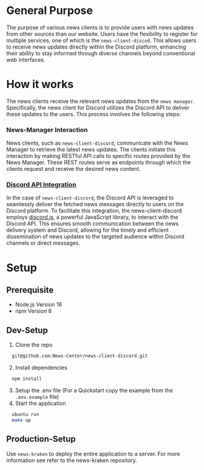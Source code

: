 # General Purpose

The purpose of various news clients is to provide users with news updates from other sources than our website. Users have the flexibility to register for multiple services, one of which is the `news-client-discod`. This allows users to receive news updates directly within the Discord platform, enhancing their ability to stay informed through diverse channels beyond conventional web interfaces.

# How it works

The news clients receive the relevant news updates from the `news manager`. Specifically, the news client for Discord utilizes the Discord API to deliver these updates to the users. This process involves the following steps:

### News-Manager Interaction
News clients, such as `news-client-discord`, communicate with the News Manager to retrieve the latest news updates. The clients initiate this interaction by making RESTful API calls to specific routes provided by the News Manager. These REST routes serve as endpoints through which the clients request and receive the desired news content.

### [Discord API Integration](https://discord.com/developers/docs/getting-started)
In the case of `news-client-discord`, the Discord API is leveraged to seamlessly deliver the fetched news messages directly to users on the Discord platform. To facilitate this integration, the news-client-discord employs [discord.js](https://discord.js.org/docs/packages/discord.js/14.14.1), a powerful JavaScript library, to interact with the Discord API. This ensures smooth communication between the news delivery system and Discord, allowing for the timely and efficient dissemination of news updates to the targeted audience within Discord channels or direct messages.

# Setup

## Prerequisite

- Node.js Version 16
- npm Version 8

## Dev-Setup

1. Clone the repo

```bash
  git@github.com:News-Center/news-client-discord.git
```

2. Install dependencies

```bash
  npm install
```

3. Setup the .env file (For a Quickstart copy the example from the `.env.example` file)
4. Start the application

```bash
  ubuntu run
  make up
```

## Production-Setup

Use `news-kraken` to deploy the entire application to a server. For more information see refer to the news-kraken
repository.

